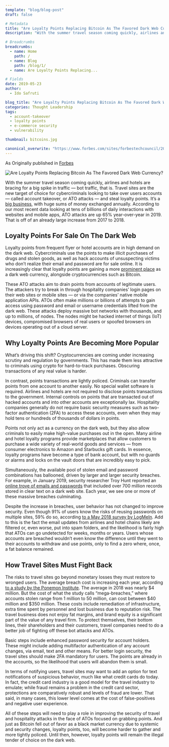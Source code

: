 ```yaml
---
template: "blog/blog-post"
draft: false

# Metadata
title: "Are Loyalty Points Replacing Bitcoin As The Favored Dark Web Currency?"
description: "With the summer travel season coming quickly, airlines and hotels are bracing for a big spike in traffic — bot traffic, that is. Travel sites are the new target of choice for cybercriminals looking to take over users accounts — called account takeover, or ATO attacks — and steal loyalty points."

# Breadcrumbs
breadcrumbs:
  - name: Home
    path: /
  - name: Blog
    path: /blog/1/
  - name: Are Loyalty Points Replacing...

# Fields
date: 2019-05-23
author:
  - Ido Safruti

blog_title: "Are Loyalty Points Replacing Bitcoin As The Favored Dark Web Currency?"
categories: Thought Leadership
tags:
  - account-takeover
  - loyalty points
  - e-commerce security
  - vulnerability

thumbnail: bitcoins.jpg

canonical_overwrite: "https://www.forbes.com/sites/forbestechcouncil/2019/05/23/are-loyalty-points-replacing-bitcoin-as-the-favored-dark-web-currency/#649ad30262cf"
---
```


As Originally published in [Forbes](https://www.forbes.com/sites/forbestechcouncil/2019/05/23/are-loyalty-points-replacing-bitcoin-as-the-favored-dark-web-currency/#649ad30262cf)

![Are Loyalty Points Replacing Bitcoin As The Favored Dark Web Currency?](/assets/images/blog/bitcoins.jpg)<br>

With the summer travel season coming quickly, airlines and hotels are bracing for a big spike in traffic — bot traffic, that is. Travel sites are the new target of choice for cybercriminals looking to take over users accounts — called account takeover, or ATO attacks — and steal loyalty points. It’s a [big business](https://www.vice.com/en_us/article/wj35yb/how-hackers-sell-luxury-hotels-cheap-discount-loyalty-points-airlines), with huge sums of money exchanged annually. According to our most recent data looking at tens of billions of daily interactions with websites and mobile apps, ATO attacks are up 65% year-over-year in 2019. That is off of an already large increase from 2017 to 2018.

## Loyalty Points For Sale On The Dark Web

Loyalty points from frequent flyer or hotel accounts are in high demand on the dark web. Cybercriminals use the points to make illicit purchases of drugs and stolen goods, as well as hack accounts of unsuspecting victims who don’t realize their email and password are for sale online. It is increasingly clear that loyalty points are gaining a more [prominent place](https://www.vice.com/en_us/article/59v5d8/dunkin-donuts-loyalty-points-accounts-dark-web-buy-sell-cheap) as a dark web currency, alongside cryptocurrencies such as Bitcoin.

These ATO attacks aim to drain points from accounts of legitimate users. The attackers try to break in through hospitality companies’ login pages on their web sites or mobile sites — or via the companies’ native mobile application APIs. ATOs often make millions or billions of attempts to gain access using password and email or username credentials lifted from the dark web. These attacks deploy massive bot networks with thousands, and up to millions, of nodes. The nodes might be hacked internet of things (IoT) devices, compromised browsers of real users or spoofed browsers on devices operating out of a cloud server.

## Why Loyalty Points Are Becoming More Popular

What’s driving this shift? Cryptocurrencies are coming under increasing scrutiny and regulation by governments. This has made them less attractive to criminals using crypto for hard-to-track purchases. Obscuring transactions of any real value is harder.

In contrast, points transactions are lightly policed. Criminals can transfer points from one account to another easily. No special wallet software is required. Airlines and hotels are not required to disclose points transactions to the government. Internal controls on points that are transacted out of hacked accounts and into other accounts are exceptionally lax. Hospitality companies generally do not require basic security measures such as two-factor authentication (2FA) to access these accounts, even when they may hold tens or hundreds of thousands of dollars in points.

Points not only act as a currency on the dark web, but they also allow criminals to easily make high-value purchases out in the open. Many airline and hotel loyalty programs provide marketplaces that allow customers to purchase a wide variety of real-world goods and services — from consumer electronics to Amazon and Starbucks gift cards. In essence, loyalty programs have become a type of bank account, but with no guards or alarms and locks on the vault doors that are incredibly easy to pick.

Simultaneously, the available pool of stolen email and password combinations has ballooned, driven by larger and larger security breaches. For example, in January 2019, security researcher Troy Hunt reported an [online trove of emails and passwords](https://www.wired.com/story/collection-one-breach-email-accounts-passwords/) that included over 700 million records stored in clear text on a dark web site. Each year, we see one or more of these massive breaches culminating.

Despite the increase in breaches, user behavior has not changed to improve security. Even though 91% of users know the risks of reusing passwords on multiple sites, 59% do so, according [to a May 2018 survey by LogMeIn](https://www.darkreading.com/informationweek-home/password-reuse-abounds-new-survey-shows/d/d-id/1331689). Add to this is the fact the email updates from airlines and hotel chains likely are filtered or, even worse, put into spam folders, and the likelihood is fairly high that ATOs can go undetected for weeks, months or years. Users whose accounts are breached wouldn’t even know the difference until they went to their accounts to withdraw and use points, only to find a zero where, once, a fat balance remained.

## How Travel Sites Must Fight Back

The risks to travel sites go beyond monetary losses they must restore to wronged users. The average breach cost is increasing each year, according [to a study by the Ponemon Institute](https://venturebeat.com/2018/07/10/ibm-security-study-mega-data-breaches-cost-40-million-to-350-million/). The average in 2018 was nearly $4 million. But the cost of what the study calls  “mega-breaches,” where accounts stolen range from 1 million to 50 million, can cost between $40 million and \$350 million. These costs include remediation of infrastructure, extra time spent by personnel and lost business due to reputation risk. The travel business does not enjoy fat margins, and brand equity is a significant part of the value of any travel firm. To protect themselves, their bottom lines, their shareholders and their customers, travel companies need to do a better job of fighting off these bot attacks and ATOs.

Basic steps include enhanced password security for account holders. These might include adding multifactor authentication of any account changes, via email, text and other means. For better login security, the travel sites should make 2FA mandatory for users. The points are already in the accounts, so the likelihood that users will abandon them is small.

In terms of notifying users, travel sites may want to add an option for text notifications of suspicious behavior, much like what credit cards do today. In fact, the credit card industry is a good model for the travel industry to emulate; while fraud remains a problem in the credit card sector, protections are comparatively robust and levels of fraud are lower. That said, in many cases, this lower level comes at the cost of false-positives and negative user experience.

All of these steps will need to play a role in improving the security of travel and hospitality attacks in the face of ATOs focused on grabbing points. And just as Bitcoin fell out of favor as a black market currency due to systemic and security changes, loyalty points, too, will become harder to gather and more tightly policed. Until then, however, loyalty points will remain the illegal tender of choice on the dark web.
